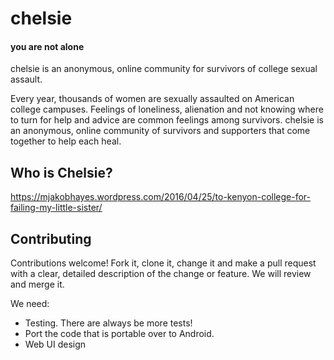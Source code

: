 # chelsie
#### you are not alone

chelsie is an anonymous, online community for survivors of college sexual assault.

Every year, thousands of women are sexually assaulted on American college campuses. Feelings of loneliness, alienation and not knowing where to turn for help and advice are common feelings among survivors. chelsie is an anonymous, online community of survivors and supporters that come together to help each heal.

## Who is Chelsie?
https://mjakobhayes.wordpress.com/2016/04/25/to-kenyon-college-for-failing-my-little-sister/

## Contributing
Contributions welcome!
Fork it, clone it, change it and make a pull request with a clear, detailed description of the change or feature.
We will review and merge it.

We need:
* Testing. There are always be more tests!
* Port the code that is portable over to Android.
* Web UI design
